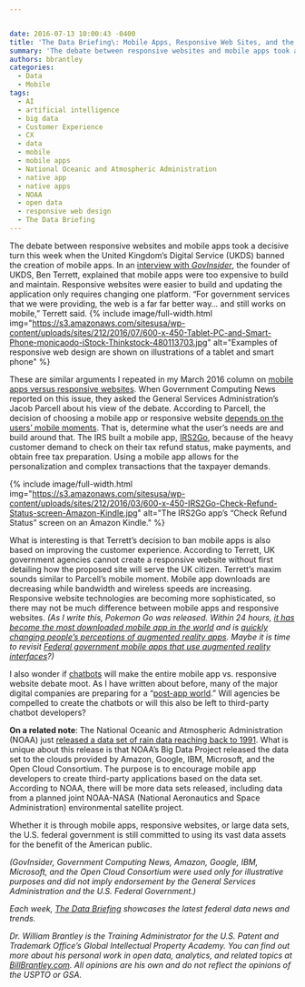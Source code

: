 ```yaml
---


date: 2016-07-13 10:00:43 -0400
title: 'The Data Briefing\: Mobile Apps, Responsive Web Sites, and the &amp;#8220;Mobile Moment&amp;#8221;'
summary: 'The debate between responsive websites and mobile apps took a decisive turn this week when the United Kingdom&rsquo;s Digital Service (UKDS) banned the creation of mobile apps. In an interview with GovInsider, the founder of UKDS, Ben Terrett, explained that mobile apps were too expensive to build and maintain. Responsive websites were easier to build'
authors: bbrantley
categories:
  - Data
  - Mobile
tags:
  - AI
  - artificial intelligence
  - big data
  - Customer Experience
  - CX
  - data
  - mobile
  - mobile apps
  - National Oceanic and Atmospheric Administration
  - native app
  - native apps
  - NOAA
  - open data
  - responsive web design
  - The Data Briefing
---
```


The debate between responsive websites and mobile apps took a decisive turn this week when the United Kingdom’s Digital Service (UKDS) banned the creation of mobile apps. In an [interview with _GovInsider_](https://govinsider.asia/smart-gov/why-britain-banned-mobile-apps/), the founder of UKDS, Ben Terrett, explained that mobile apps were too expensive to build and maintain. Responsive websites were easier to build and updating the application only requires changing one platform. &#8220;For government services that we were providing, the web is a far far better way… and still works on mobile,&#8221; Terrett said. 
{% include image/full-width.html img="https://s3.amazonaws.com/sitesusa/wp-content/uploads/sites/212/2016/07/600-x-450-Tablet-PC-and-Smart-Phone-monicaodo-iStock-Thinkstock-480113703.jpg" alt="Examples of responsive web design are shown on illustrations of a tablet and smart phone" %} 

These are similar arguments I repeated in my March 2016 column on [mobile apps versus responsive websites](https://www.WHATEVER/2016/03/09/the-data-briefing-mobile-websites-or-mobile-apps-or-both/). When Government Computing News reported on this issue, they asked the General Services Administration’s Jacob Parcell about his view of the debate. According to Parcell, the decision of choosing a mobile app or responsive website [depends on the users’ mobile moments](https://gcn.com/articles/2016/07/06/apps-vs-web.aspx#). That is, determine what the user&#8217;s needs are and build around that. The IRS built a mobile app, [IRS2Go](https://www.irs.gov/uac/irs2goapp), because of the heavy customer demand to check on their tax refund status, make payments, and obtain free tax preparation. Using a mobile app allows for the personalization and complex transactions that the taxpayer demands.


{% include image/full-width.html img="https://s3.amazonaws.com/sitesusa/wp-content/uploads/sites/212/2016/03/600-x-450-IRS2Go-Check-Refund-Status-screen-Amazon-Kindle.jpg" alt="The IRS2Go app’s “Check Refund Status” screen on an Amazon Kindle." %}

What is interesting is that Terrett’s decision to ban mobile apps is also based on improving the customer experience. According to Terrett, UK government agencies cannot create a responsive website without first detailing how the proposed site will serve the UK citizen. Terrett&#8217;s maxim sounds similar to Parcell’s mobile moment. Mobile app downloads are decreasing while bandwidth and wireless speeds are increasing. Responsive website technologies are becoming more sophisticated, so there may not be much difference between mobile apps and responsive websites. _(As I write this, Pokemon Go was released. Within 24 hours, [it has become the most downloaded mobile app in the world](http://www.WHATEVER/2016/07/12/trends-on-tuesday-adoption-for-pokemon-go-mobile-app-goes-crazy/) and is [quickly changing people&#8217;s perceptions of augmented reality apps](http://www.WHATEVER/2016/07/12/catch-the-mall-with-pokemon-and-public-services/). Maybe it is time to revisit [Federal government mobile apps that use augmented reality interfaces](http://www.WHATEVER/2015/01/28/the-api-briefing-nasa-and-usps-explore-the-holographic-computing-frontier/)?)_

I also wonder if [chatbots](https://www.WHATEVER/2016/07/06/the-data-briefing-i-for-one-welcome-our-new-chatbot-blockchain-digital-autonomous-organizations/) will make the entire mobile app vs. responsive website debate moot. As I have written about before, many of the major digital companies are preparing for a &#8220;[post-app world](http://www.WHATEVER/2015/06/24/the-api-briefing-government-apis-in-a-post-apps-world/).&#8221; Will agencies be compelled to create the chatbots or will this also be left to third-party chatbot developers?

**On a related note**: The National Oceanic and Atmospheric Administration (NOAA) just [released a data set of rain data reaching back to 1991](https://www.meritalk.com/articles/noaa-encourages-apps-from-big-data-sets/). What is unique about this release is that NOAA’s Big Data Project released the data set to the clouds provided by Amazon, Google, IBM, Microsoft, and the Open Cloud Consortium. The purpose is to encourage mobile app developers to create third-party applications based on the data set. According to NOAA, there will be more data sets released, including data from a planned joint NOAA-NASA (National Aeronautics and Space Administration) environmental satellite project.

Whether it is through mobile apps, responsive websites, or large data sets, the U.S. federal government is still committed to using its vast data assets for the benefit of the American public.

_(GovInsider, Government Computing News, Amazon, Google, IBM, Microsoft, and the Open Cloud Consortium were used only for illustrative purposes and did not imply endorsement by the General Services Administration and the U.S. Federal Government.)_

_Each week, [The Data Briefing](http://www.WHATEVER/tag/the-data-briefing/) showcases the latest federal data news and trends._

_Dr. William Brantley is the Training Administrator for the U.S. Patent and Trademark Office’s Global Intellectual Property Academy. You can find out more about his personal work in open data, analytics, and related topics at [BillBrantley.com](http://billbrantley.com/). All opinions are his own and do not reflect the opinions of the USPTO or GSA._